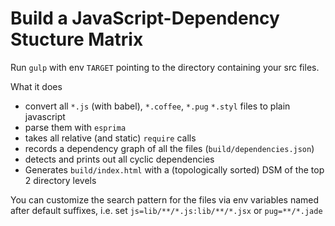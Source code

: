 # Build a JavaScript-Dependency Stucture Matrix

Run `gulp` with env `TARGET` pointing to the directory containing your src files.

What it does
 
* convert all `*.js` (with babel), `*.coffee`, `*.pug` `*.styl` files to plain javascript
* parse them with `esprima`
* takes all relative (and static) `require` calls
* records a dependency graph of all the files (`build/dependencies.json`)
* detects and prints out all cyclic dependencies
* Generates `build/index.html` with a (topologically sorted) DSM of the top 2 directory levels

You can customize the search pattern for the files via env variables named after default suffixes, i.e.
set `js=lib/**/*.js:lib/**/*.jsx` or `pug=**/*.jade` 
